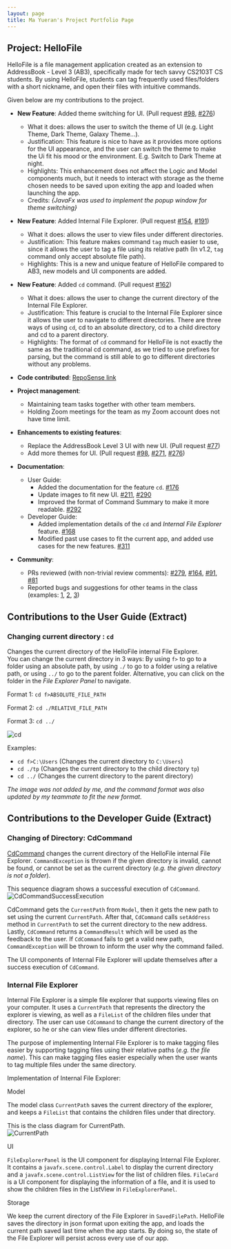 ```yaml
---
layout: page
title: Ma Yueran's Project Portfolio Page
---
```


## Project: HelloFile

HelloFile is a file management application created as an extension to AddressBook - Level 3 (AB3),
specifically made for tech savvy CS2103T CS students.
By using HelloFile, students can tag frequently used files/folders with a short nickname, and open their files
with intuitive commands.

Given below are my contributions to the project.

* **New Feature**: Added theme switching for UI.
(Pull request [\#98](https://github.com/AY2021S1-CS2103T-F12-1/tp/pull/98), 
[\#276](https://github.com/AY2021S1-CS2103T-F12-1/tp/pull/276))
  * What it does: allows the user to switch the theme of UI (e.g. Light Theme, Dark Theme, Galaxy Theme...).
  * Justification: This feature is nice to have as it provides more options for the UI appearance, and the user can switch the theme to make the Ui fit his mood or the environment. E.g. Switch to Dark Theme at night.
  * Highlights: This enhancement does not affect the Logic and Model components much, but it needs to interact with storage as the theme chosen needs to be saved upon exiting the app and loaded when launching the app.
  * Credits: *{JavaFx was used to implement the popup window for theme switching}*
  
* **New Feature**: Added Internal File Explorer.
(Pull request [\#154](https://github.com/AY2021S1-CS2103T-F12-1/tp/pull/154), 
[\#191](https://github.com/AY2021S1-CS2103T-F12-1/tp/pull/191))
  * What it does: allows the user to view files under different directories.
  * Justification: This feature makes command `tag` much easier to use, since it allows the user to tag a file using its relative path (In v1.2, `tag` command only accept absolute file path).
  * Highlights: This is a new and unique feature of HelloFile compared to AB3, new models and UI components are added. 
  
* **New Feature**: Added `cd` command.
(Pull request [\#162](https://github.com/AY2021S1-CS2103T-F12-1/tp/pull/162))
  * What it does: allows the user to change the current directory of the Internal File Explorer.
  * Justification: This feature is crucial to the Internal File Explorer since it allows the user to navigate to different directories. There are three ways of using `cd`, cd to an absolute directory, cd to a child directory and cd to a parent directory.
  * Highlights: The format of `cd` command for HelloFile is not exactly the same as the traditional cd command, as we tried to use prefixes for parsing, but the command is still able to go to different directories without any problems.

* **Code contributed**: [RepoSense link](https://nus-cs2103-ay2021s1.github.io/tp-dashboard/#breakdown=true&search=&sort=groupTitle&sortWithin=title&since=2020-08-14&timeframe=commit&mergegroup=&groupSelect=groupByRepos&checkedFileTypes=docs~functional-code~test-code~other&tabOpen=true&tabType=authorship&tabAuthor=Ma-Yueran&tabRepo=AY2021S1-CS2103T-F12-1%2Ftp%5Bmaster%5D&authorshipIsMergeGroup=false&authorshipFileTypes=docs~functional-code~test-code)

* **Project management**:
  * Maintaining team tasks together with other team members.
  * Holding Zoom meetings for the team as my Zoom account does not have time limit.

* **Enhancements to existing features**: 
  * Replace the AddressBook Level 3 UI with new UI.
  (Pull request [\#77](https://github.com/AY2021S1-CS2103T-F12-1/tp/pull/77))
  * Add more themes for UI.
  (Pull request [\#98](https://github.com/AY2021S1-CS2103T-F12-1/tp/pull/98),
  [\#271](https://github.com/AY2021S1-CS2103T-F12-1/tp/pull/271),
  [\#276](https://github.com/AY2021S1-CS2103T-F12-1/tp/pull/276))
  
* **Documentation**:
  * User Guide:
    * Added the documentation for the feature `cd`. [\#176](https://github.com/AY2021S1-CS2103T-F12-1/tp/pull/176)
    * Update images to fit new UI. [\#211](https://github.com/AY2021S1-CS2103T-F12-1/tp/pull/211), [\#290](https://github.com/AY2021S1-CS2103T-F12-1/tp/pull/290)
    * Improved the format of Command Summary to make it more readable. [\#292](https://github.com/AY2021S1-CS2103T-F12-1/tp/pull/292)
  * Developer Guide:
    * Added implementation details of the `cd` and *Internal File Explorer* feature. [\#168](https://github.com/AY2021S1-CS2103T-F12-1/tp/pull/168)
    * Modified past use cases to fit the current app, and added use cases for the new features. [\#311](https://github.com/AY2021S1-CS2103T-F12-1/tp/pull/311)

* **Community**:
  * PRs reviewed (with non-trivial review comments): 
  [\#279](https://github.com/AY2021S1-CS2103T-F12-1/tp/pull/279), 
  [\#164](https://github.com/AY2021S1-CS2103T-F12-1/tp/pull/164), 
  [\#91](https://github.com/AY2021S1-CS2103T-F12-1/tp/pull/91), 
  [\#81](https://github.com/AY2021S1-CS2103T-F12-1/tp/pull/81)
  * Reported bugs and suggestions for other teams in the class 
  (examples: [1](https://github.com/Ma-Yueran/ped/issues/3), 
  [2](https://github.com/Ma-Yueran/ped/issues/5), 
  [3](https://github.com/Ma-Yueran/ped/issues/6))

## Contributions to the User Guide (Extract)

### Changing current directory : `cd`

Changes the current directory of the HelloFile internal File Explorer. <br>
You can change the current directory in 3 ways:
By using `f>` to go to a folder using an absolute path,
by using `./` to go to a folder using a relative path,
or using `../` to go to the parent folder.
Alternative, you can click on the folder in the *File Explorer Panel* to navigate.

Format 1: `cd f>ABSOLUTE_FILE_PATH`

Format 2: `cd ./RELATIVE_FILE_PATH`

Format 3: `cd ../`

![cd](../images/screenshots/cd_command.png)

Examples:
* `cd f>C:\Users` (Changes the current directory to `C:\Users`)
* `cd ./tp` (Changes the current directory to the child directory `tp`)
* `cd ../` (Changes the current directory to the parent directory)

*The image was not added by me, and the command format was also updated by my teammate to fit the new format.*

## Contributions to the Developer Guide (Extract)

### Changing of Directory: CdCommand

[CdCommand](https://github.com/AY2021S1-CS2103T-F12-1/tp/blob/master/src/main/java/seedu/address/logic/commands/CdCommand.java)
changes the current directory of the HelloFile internal File Explorer. `CommandException` is thrown if the given directory 
is invalid, cannot be found, or cannot be set as the current directory (*e.g. the given directory is not a folder*).

This sequence diagram shows a successful execution of `CdCommand`.<br>
![CdCommandSuccessExecution](../images/CdCommandSuccessSequenceDiagram.png)

CdCommand gets the `CurrentPath` from `Model`, then it gets the new path to set using the current `CurrentPath`. 
After that, `CdCommand` calls `setAddress` method in `CurrentPath` to set the current directory to the new address.
Lastly, `CdCommand` returns a `CommandResult` which will be used as the feedback to the user.
If `CdCommand` fails to get a valid new path, `CommandException` will be thrown to inform the user why the command failed.

The UI components of Internal File Explorer will update themselves after a success execution of `CdCommand`.

### Internal File Explorer

Internal File Explorer is a simple file explorer that supports viewing files on your computer. It uses a `CurrentPath` that 
represents the directory the explorer is viewing, as well as a `FileList` of the children files under that directory. The 
user can use `CdCommand` to change the current directory of the explorer, so he or she can view files under different directories.

The purpose of implementing Internal File Explorer is to make tagging files easier by supporting tagging files using their 
relative paths (*e.g. the file name*). This can make tagging files easier especially when the user wants to tag multiple files 
under the same directory.

Implementation of Internal File Explorer:

Model

The model class `CurrentPath` saves the current directory of the explorer, and keeps a `FileList` that contains the children files under 
that directory.

This is the class diagram for CurrentPath.<br>
![CurrentPath](../images/CurrentPathClassDiagram.png)

UI

`FileExplorerPanel` is the UI component for displaying Internal File Explorer. It contains a `javafx.scene.control.Label` 
to display the current directory and a `javafx.scene.control.ListView` for the list of children files. 
`FileCard` is a UI component for displaying the information of a file, and it is used to show the children files in the ListView in `FileExplorerPanel`.

Storage

We keep the current directory of the File Explorer in `SavedFilePath`. HelloFile saves the directory in json format upon exiting the app,
and loads the current path saved last time when the app starts. By doing so, the state of the File Explorer will
persist across every use of our app.
